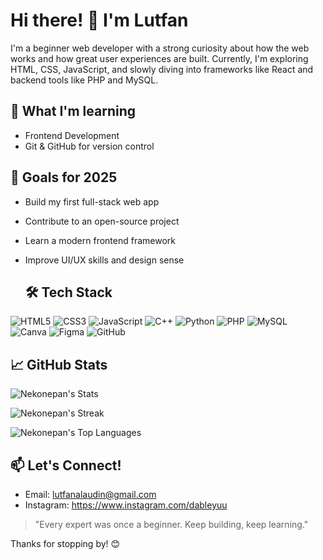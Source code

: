 # Hi there! 👋 I'm Lutfan

I'm a beginner web developer with a strong curiosity about how the web works and how great user experiences are built. Currently, I'm exploring HTML, CSS, JavaScript, and slowly diving into frameworks like React and backend tools like PHP and MySQL.

## 🌱 What I'm learning
- Frontend Development
- Git & GitHub for version control

## 🚀 Goals for 2025
- Build my first full-stack web app
- Contribute to an open-source project
- Learn a modern frontend framework
- Improve UI/UX skills and design sense

  ## 🛠️ Tech Stack
![HTML5](https://img.shields.io/badge/-HTML5-E34F26?style=flat-square&logo=html5&logoColor=white)
![CSS3](https://img.shields.io/badge/-CSS3-1572B6?style=flat-square&logo=css3)
![JavaScript](https://img.shields.io/badge/-JavaScript-F7DF1E?style=flat-square&logo=javascript&logoColor=black)
![C++](https://img.shields.io/badge/-C++-00599C?style=flat-square&logo=cplusplus&logoColor=white)
![Python](https://img.shields.io/badge/Python-3670A0?style=flat-square&logo=python&logoColor=ffdd54)
![PHP](https://img.shields.io/badge/-PHP-777BB4?style=flat-square&logo=php&logoColor=white)
![MySQL](https://img.shields.io/badge/-MySQL-4479A1?style=flat-square&logo=mysql&logoColor=white)
![Canva](https://img.shields.io/badge/Canva-%2300C4CC.svg?style=flat-square&logo=Canva&logoColor=white)
![Figma](https://img.shields.io/badge/Figma-%23F24E1E.svg?style=flat-square&logo=figma&logoColor=white)
![GitHub](https://img.shields.io/badge/GitHub-%23121011.svg?style=flat-square&logo=github&logoColor=white)

## 📈 GitHub Stats
![Nekonepan's Stats](https://github-readme-stats.vercel.app/api?username=Nekonepan&theme=dracula&show_icons=true&hide_border=true&count_private=true)

![Nekonepan's Streak](https://github-readme-streak-stats.herokuapp.com/?user=Nekonepan&theme=dracula&hide_border=true)

![Nekonepan's Top Languages](https://github-readme-stats.vercel.app/api/top-langs/?username=Nekonepan&theme=dracula&show_icons=true&hide_border=true&layout=compact)

## 📫 Let's Connect!
- Email: lutfanalaudin@gmail.com
- Instagram: https://www.instagram.com/dableyuu

> "Every expert was once a beginner. Keep building, keep learning."

Thanks for stopping by! 😊
